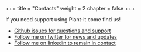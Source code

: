 +++
title = "Contacts"
weight = 2
chapter = false
+++

If you need support using Plant-it come find us!
* [Github issues for questions and support](https://github.com/MDeLuise/plant-it/issues)
* [Follow me on twitter for news and updates](https://twitter.com/MsDeLuise)
* [Follow me on linkedin to remain in contact](https://www.linkedin.com/in/massimiliano-de-luise-370464209)